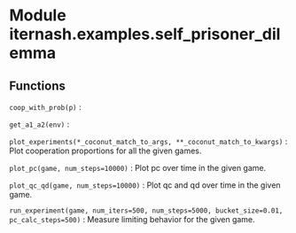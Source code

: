 Module iternash.examples.self_prisoner_dilemma
==============================================

Functions
---------

    
`coop_with_prob(p)`
:   

    
`get_a1_a2(env)`
:   

    
`plot_experiments(*_coconut_match_to_args, **_coconut_match_to_kwargs)`
:   Plot cooperation proportions for all the given games.

    
`plot_pc(game, num_steps=10000)`
:   Plot pc over time in the given game.

    
`plot_qc_qd(game, num_steps=10000)`
:   Plot qc and qd over time in the given game.

    
`run_experiment(game, num_iters=500, num_steps=5000, bucket_size=0.01, pc_calc_steps=500)`
:   Measure limiting behavior for the given game.